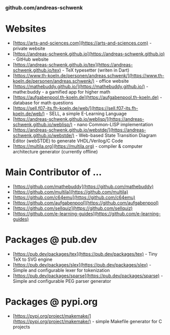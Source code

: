 ### github.com/andreas-schwenk

# Websites

- [https://arts-and-sciences.com](https://arts-and-sciences.com) - private website
- [https://andreas-schwenk.github.io](https://andreas-schwenk.github.io) - GitHub website
- [https://andreas-schwenk.github.io/tex](https://andreas-schwenk.github.io/tex) - TeX typesetter (writen in Dart)
- [https://www.th-koeln.de/personen/andreas.schwenk/](https://www.th-koeln.de/personen/andreas.schwenk/) - office website
- [https://mathebuddy.github.io/](https://mathebuddy.github.io/) - mathe:buddy - a gamified app for higher math
- [https://aufgabenpool.th-koeln.de](https://aufgabenpool.th-koeln.de) - database for math questions
- [https://sell.f07-its.fh-koeln.de/web/](https://sell.f07-its.fh-koeln.de/web/) - SELL, a simple E-Learning Language
- [https://andreas-schwenk.github.io/weblisp/](https://andreas-schwenk.github.io/weblisp/) - nano Common-LISP implementation
- [https://andreas-schwenk.github.io/webstde/](https://andreas-schwenk.github.io/webstde/) - Web-based State Transition Diagram Editor (webSTDE) to generate VHDL/Verilog/C Code
- [https://multila.org](https://multila.org) - compiler & computer architecture generator (currently offline)

# Main Contributor of ...

- [https://github.com/mathebuddy](https://github.com/mathebuddy)
- [https://github.com/multila](https://github.com/multila)
- [https://github.com/c64emu](https://github.com/c64emu)
- [https://github.com/aufgabenpool](https://github.com/aufgabenpool)
- [https://github.com/sellquiz](https://github.com/sellquiz)
- [https://github.com/e-learning-guides](https://github.com/e-learning-guides)

# Packages @ pub.dev

- [https://pub.dev/packages/tex](https://pub.dev/packages/tex) - Tiny TeX to SVG engine
- [https://pub.dev/packages/slex](https://pub.dev/packages/slex) - Simple and configurable lexer for tokenization
- [https://pub.dev/packages/sparse](https://pub.dev/packages/sparse) - Simple and configurable PEG parser generator

# Packages @ pypi.org

- [https://pypi.org/project/makemake/](https://pypi.org/project/makemake/) - simple Makefile generator for C projects
